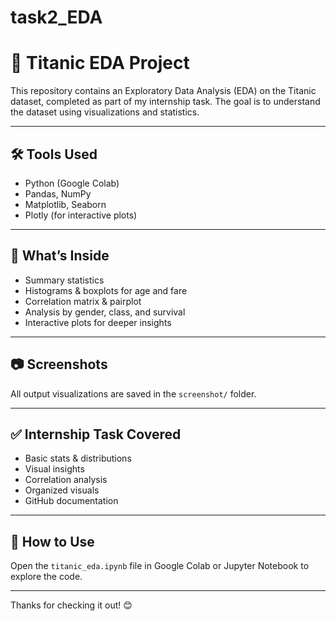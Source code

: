 # task2_EDA

# 🚢 Titanic EDA Project

This repository contains an Exploratory Data Analysis (EDA) on the Titanic dataset, completed as part of my internship task. The goal is to understand the dataset using visualizations and statistics.

---

## 🛠️ Tools Used

- Python (Google Colab)
- Pandas, NumPy
- Matplotlib, Seaborn
- Plotly (for interactive plots)

---

## 📌 What’s Inside

- Summary statistics
- Histograms & boxplots for age and fare
- Correlation matrix & pairplot
- Analysis by gender, class, and survival
- Interactive plots for deeper insights

---

## 📷 Screenshots

All output visualizations are saved in the `screenshot/` folder.

---

## ✅ Internship Task Covered

- Basic stats & distributions  
- Visual insights  
- Correlation analysis  
- Organized visuals  
- GitHub documentation

---

## 📁 How to Use

Open the `titanic_eda.ipynb` file in Google Colab or Jupyter Notebook to explore the code.

---

Thanks for checking it out! 😊
